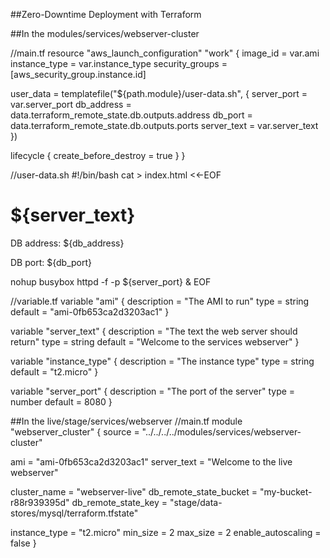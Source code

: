 ##Zero-Downtime Deployment with Terraform

##In the modules/services/webserver-cluster

//main.tf
resource "aws_launch_configuration" "work" {
  image_id        = var.ami
  instance_type   = var.instance_type
  security_groups = [aws_security_group.instance.id]

  user_data = templatefile("${path.module}/user-data.sh", {
    server_port = var.server_port
    db_address  = data.terraform_remote_state.db.outputs.address
    db_port     = data.terraform_remote_state.db.outputs.ports
    server_text = var.server_text
  })

  lifecycle {
    create_before_destroy = true
  }
}

//user-data.sh 
#!/bin/bash
cat > index.html <<-EOF
<h1>${server_text}</h1>
<p>DB address: ${db_address}</p>
<p>DB port: ${db_port}</p>
nohup busybox httpd -f -p ${server_port} &
EOF

//variable.tf
variable "ami" {
  description = "The AMI to run"
  type        = string
  default     = "ami-0fb653ca2d3203ac1"
}

variable "server_text" {
  description = "The text the web server should return"
  type        = string
  default     = "Welcome to the services webserver"
}

variable "instance_type" {
  description = "The instance type"
  type        = string
  default     = "t2.micro"
}

variable "server_port" {
  description = "The port of the server"
  type        = number
  default     = 8080
}


##In the live/stage/services/webserver
//main.tf
module "webserver_cluster" {
  source = "../../../../modules/services/webserver-cluster"

  ami         = "ami-0fb653ca2d3203ac1"
  server_text = "Welcome to the live webserver"

  cluster_name           = "webserver-live"
  db_remote_state_bucket = "my-bucket-r88r939395d"
  db_remote_state_key    = "stage/data-stores/mysql/terraform.tfstate"

  instance_type      = "t2.micro"
  min_size           = 2
  max_size           = 2
  enable_autoscaling = false
}

